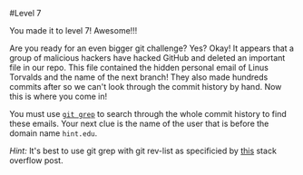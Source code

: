 #Level 7

You made it to level 7! Awesome!!!

Are you ready for an even bigger git challenge? Yes? Okay!
It appears that a group of malicious hackers have hacked GitHub and deleted an important file in our repo.
This file contained the hidden personal email of Linus Torvalds and the name of the next branch!
They also made hundreds commits after so we can't look through the commit history by hand.
Now this is where you come in!

You must use [```git grep```](http://git-scm.com/docs/git-grep) to search through the whole commit history to find these emails.
Your next clue is the name of the user that is before the domain name ```hint.edu```.

*Hint:* It's best to use git grep with git rev-list as specificied by [this](http://stackoverflow.com/questions/2928584/how-to-grep-search-committed-code-in-the-git-history) stack overflow post.
